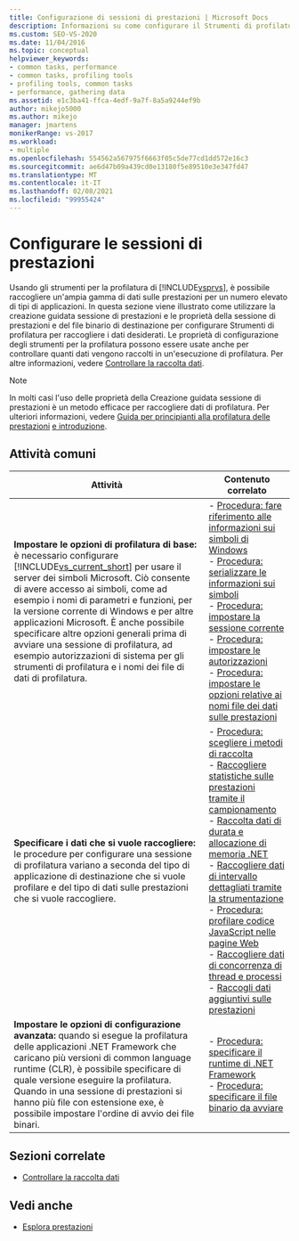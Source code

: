 ```yaml
---
title: Configurazione di sessioni di prestazioni | Microsoft Docs
description: Informazioni su come configurare il Strumenti di profilatura di Visual Studio per raccogliere i dati sulle prestazioni desiderati. Questo articolo elenca le attività comuni e fornisce i collegamenti.
ms.custom: SEO-VS-2020
ms.date: 11/04/2016
ms.topic: conceptual
helpviewer_keywords:
- common tasks, performance
- common tasks, profiling tools
- profiling tools, common tasks
- performance, gathering data
ms.assetid: e1c3ba41-ffca-4edf-9a7f-8a5a9244ef9b
author: mikejo5000
ms.author: mikejo
manager: jmartens
monikerRange: vs-2017
ms.workload:
- multiple
ms.openlocfilehash: 554562a567975f6663f05c5de77cd1dd572e16c3
ms.sourcegitcommit: ae6d47b09a439cd0e13180f5e89510e3e347fd47
ms.translationtype: MT
ms.contentlocale: it-IT
ms.lasthandoff: 02/08/2021
ms.locfileid: "99955424"
---
```

# <a name="configure-performance-sessions"></a>Configurare le sessioni di prestazioni
Usando gli strumenti per la profilatura di [!INCLUDE[vsprvs](../code-quality/includes/vsprvs_md.md)], è possibile raccogliere un'ampia gamma di dati sulle prestazioni per un numero elevato di tipi di applicazioni. In questa sezione viene illustrato come utilizzare la creazione guidata sessione di prestazioni e le proprietà della sessione di prestazioni e del file binario di destinazione per configurare Strumenti di profilatura per raccogliere i dati desiderati. Le proprietà di configurazione degli strumenti per la profilatura possono essere usate anche per controllare quanti dati vengono raccolti in un'esecuzione di profilatura. Per altre informazioni, vedere [Controllare la raccolta dati](../profiling/controlling-data-collection.md).

> [!NOTE]
> In molti casi l'uso delle proprietà della Creazione guidata sessione di prestazioni è un metodo efficace per raccogliere dati di profilatura. Per ulteriori informazioni, vedere [Guida per principianti alla profilatura delle prestazioni](../profiling/beginners-guide-to-performance-profiling.md) [e introduzione](../profiling/getting-started-with-performance-tools.md).

## <a name="common-tasks"></a>Attività comuni

| Attività | Contenuto correlato |
| - | - |
| **Impostare le opzioni di profilatura di base:** è necessario configurare [!INCLUDE[vs_current_short](../code-quality/includes/vs_current_short_md.md)] per usare il server dei simboli Microsoft. Ciò consente di avere accesso ai simboli, come ad esempio i nomi di parametri e funzioni, per la versione corrente di Windows e per altre applicazioni Microsoft. È anche possibile specificare altre opzioni generali prima di avviare una sessione di profilatura, ad esempio autorizzazioni di sistema per gli strumenti di profilatura e i nomi dei file di dati di profilatura. | -   [Procedura: fare riferimento alle informazioni sui simboli di Windows](../profiling/how-to-reference-windows-symbol-information.md)<br />-   [Procedura: serializzare le informazioni sui simboli](../profiling/how-to-serialize-symbol-information.md)<br />-   [Procedura: impostare la sessione corrente](../profiling/how-to-set-the-current-session.md)<br />-   [Procedura: impostare le autorizzazioni](../profiling/how-to-set-permissions.md)<br />-   [Procedura: impostare le opzioni relative ai nomi file dei dati sulle prestazioni](../profiling/how-to-set-performance-data-file-name-options.md) |
| **Specificare i dati che si vuole raccogliere:** le procedure per configurare una sessione di profilatura variano a seconda del tipo di applicazione di destinazione che si vuole profilare e del tipo di dati sulle prestazioni che si vuole raccogliere. | -   [Procedura: scegliere i metodi di raccolta](../profiling/how-to-choose-collection-methods.md)<br />-   [Raccogliere statistiche sulle prestazioni tramite il campionamento](../profiling/collecting-performance-statistics-by-using-sampling.md)<br />-   [Raccolta dati di durata e allocazione di memoria .NET](../profiling/collecting-dotnet-memory-allocation-and-lifetime-data.md)<br />-   [Raccogliere dati di intervallo dettagliati tramite la strumentazione](../profiling/collecting-detailed-timing-data-by-using-instrumentation.md)<br />-   [Procedura: profilare codice JavaScript nelle pagine Web](../profiling/how-to-profile-javascript-code-in-web-pages.md)<br />-   [Raccogliere dati di concorrenza di thread e processi](../profiling/collecting-thread-and-process-concurrency-data.md)<br />-   [Raccogli dati aggiuntivi sulle prestazioni](../profiling/collecting-additional-performance-data.md) |
| **Impostare le opzioni di configurazione avanzata:** quando si esegue la profilatura delle applicazioni .NET Framework che caricano più versioni di common language runtime (CLR), è possibile specificare di quale versione eseguire la profilatura. Quando in una sessione di prestazioni si hanno più file con estensione exe, è possibile impostare l'ordine di avvio dei file binari. | -   [Procedura: specificare il runtime di .NET Framework](../profiling/how-to-specify-the-dotnet-framework-runtime.md)<br />-   [Procedura: specificare il file binario da avviare](../profiling/how-to-specify-the-binary-to-start.md) |

## <a name="related-sections"></a>Sezioni correlate
- [Controllare la raccolta dati](../profiling/controlling-data-collection.md)

## <a name="see-also"></a>Vedi anche
- [Esplora prestazioni](../profiling/performance-explorer.md)
